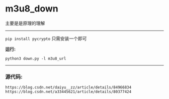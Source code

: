 # m3u8_down

主要是是原理的理解

---

``pip install pycrypto`` 只需安装一个即可


**运行:**

```
python3 down.py -l m3u8_url
```

---

### 源代码:

```
https://blog.csdn.net/daiyu__zz/article/details/84966834
https://blog.csdn.net/a33445621/article/details/80377424
```

